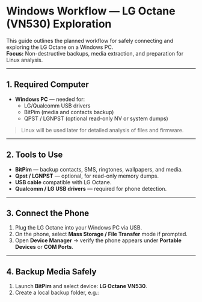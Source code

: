 # Windows Workflow — LG Octane (VN530) Exploration

This guide outlines the planned workflow for safely connecting and exploring the LG Octane on a Windows PC.  
**Focus:** Non-destructive backups, media extraction, and preparation for Linux analysis.

---

## 1. Required Computer

- **Windows PC** — needed for:
  - LG/Qualcomm USB drivers
  - BitPim (media and contacts backup)
  - QPST / LGNPST (optional read-only NV or system dumps)

> Linux will be used later for detailed analysis of files and firmware.

---

## 2. Tools to Use

- **BitPim** — backup contacts, SMS, ringtones, wallpapers, and media.
- **Qpst / LGNPST** — optional, for read-only memory dumps.
- **USB cable** compatible with LG Octane.
- **Qualcomm / LG USB drivers** — required for phone detection.

---

## 3. Connect the Phone

1. Plug the LG Octane into your Windows PC via USB.  
2. On the phone, select **Mass Storage / File Transfer** mode if prompted.  
3. Open **Device Manager** → verify the phone appears under **Portable Devices** or **COM Ports**.

---

## 4. Backup Media Safely

1. Launch **BitPim** and select device: **LG Octane VN530**.  
2. Create a local backup folder, e.g.:  
